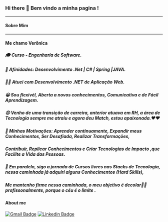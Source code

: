 ### Hi there 👋  Bem vindo a minha pagina !
_____________________________________
#### Sobre Mim
_____________________________________
####   Me chamo Verônica
#####  🎓 Curso -  Engenharia de Software.
#####  🚀 Afinidades: Desenvolvimento .Net | C# | Spring |JAVA.
#####  👩‍🔬 Atuei com Desenvolvimento .NET de Aplicação Web.
#####  😀 Sou flexivél, Aberta a novos conhecimentos, Comunicativa e de Fácil Aprendizagem.
#####  😍 Venho de uma transição de carreira, anterior atuava em RH, a área de Tecnologia sempre me atraiu e agora deu Match, estou apaixonada.❤❤
#####  💯 Minhas Motivações: Aprender continuamente, Expandir meus Conhecimentos, Ser Desafiada, Realizar Transformações,
#####  Contribuir, Replicar Conhecimentos e Criar Tecnologias de Impacto ,que Facilite a Vida das Pessoas.
#####  📘 Em paralelo, sigo a jornada de Cursos livres nas Stacks de Tecnologia, nessa caminhada já adquiri alguns Conhecimentos (Hard Skills), 
#####     Me mantenho firme nessa caminhada, o meu objetivo é decolar🚀🚀 profissonalmente, porque o céu é o limite .

#### About me
[![Gmail Badge](https://img.shields.io/badge/-Gmail-c14438?style=flat-square&logo=Gmail&logoColor=white&link=mailto:silvaverborges@gamil.com)](mailto:silvaverborges@gmail.com)
[![Linkedin Badge](https://img.shields.io/badge/-LinkedIn-blue?style=flat-square&logo=Linkedin&logoColor=white&link=https://www.linkedin.com/in/ver%C3%B4nica-borges-da-silva-b0b595204/)](https://www.linkedin.com/in/ver%C3%B4nica-borges-da-silva-b0b595204/)
 









